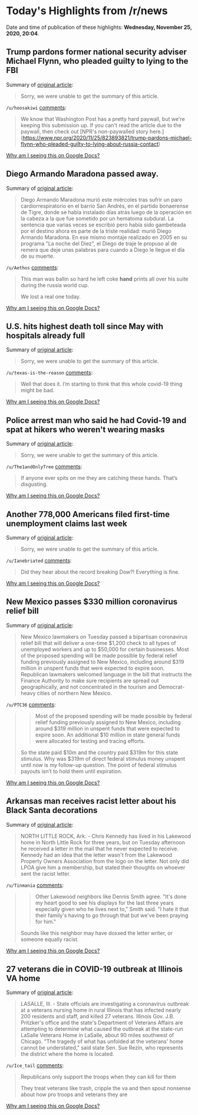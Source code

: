 # Today's Highlights from /r/news

Date and time of publication of these highlights: **Wednesday, November 25, 2020, 20:04**.

## Trump pardons former national security adviser Michael Flynn, who pleaded guilty to lying to the FBI

Summary of [original article](https://www.washingtonpost.com/politics/michael-flynn-trump-pardon/2020/11/25/3cd79198-2e65-11eb-bae0-50bb17126614_story.html?no_nav=true&tid=a_classic-iphone):

> Sorry, we were unable to get the summary of this article.

`/u/hoosakiwi` [comments](https://www.reddit.com/r/news/comments/k115l0/trump_pardons_former_national_security_adviser/):

> We know that Washington Post has a pretty hard paywall, but we're keeping this submission up. If you can't read the article due to the paywall, then check out [NPR's non-paywalled story here.] (https://www.npr.org/2020/11/25/823893821/trump-pardons-michael-flynn-who-pleaded-guilty-to-lying-about-russia-contact)

[Why am I seeing this on Google Docs?](https://docs.google.com/document/d/1Dc6We63vOXIZsc0op-Bt4abqkYjXzOigalQqFxmvvbM/edit?usp=sharing)

## Diego Armando Maradona passed away.

Summary of [original article](https://www.clarin.com/deportes/murio-diego-armando-maradona-sufrio-paro-respiratorio-grave_0_hCcpbyiC-.html):

> Diego Armando Maradona murió este miércoles tras sufrir un paro cardiorrespiratorio en el barrio San Andrés, en el partido bonaerense de Tigre, donde se había instalado días atrás luego de la operación en la cabeza a la que fue sometido por un hematoma subdural. La sentencia que varias veces se escribió pero había sido gambeteada por el destino ahora es parte de la triste realidad: murió Diego Armando Maradona. En ese mismo montaje realizado en 2005 en su programa "La noche del Diez", el Diego de traje le propuso al de remera que deje unas palabras para cuando a Diego le llegue el día de su muerte.

`/u/Aethos` [comments](https://www.reddit.com/r/news/comments/k0v575/diego_armando_maradona_passed_away/):

> This man was ballin so hard he left coke **hand** prints all over his suite during the russia world cup. 
> 
> We lost a real one today.

[Why am I seeing this on Google Docs?](https://docs.google.com/document/d/1Dc6We63vOXIZsc0op-Bt4abqkYjXzOigalQqFxmvvbM/edit?usp=sharing)

## U.S. hits highest death toll since May with hospitals already full

Summary of [original article](https://www.reuters.com/article/health-coronavirus-usa/u-s-hits-highest-death-toll-since-may-with-hospitals-already-full-idUSKBN2851R6):

> Sorry, we were unable to get the summary of this article.

`/u/texas-is-the-reason` [comments](https://www.reddit.com/r/news/comments/k0t7zi/us_hits_highest_death_toll_since_may_with/):

> Well that does it. I’m starting to think that this whole covid-19 thing might be bad.

[Why am I seeing this on Google Docs?](https://docs.google.com/document/d/1Dc6We63vOXIZsc0op-Bt4abqkYjXzOigalQqFxmvvbM/edit?usp=sharing)

## Police arrest man who said he had Covid-19 and spat at hikers who weren't wearing masks

Summary of [original article](https://www.cnn.com/2020/11/24/us/hale-powell-arrest-trnd/index.html):

> Sorry, we were unable to get the summary of this article.

`/u/The1andOnlyTree` [comments](https://www.reddit.com/r/news/comments/k0rcmi/police_arrest_man_who_said_he_had_covid19_and/):

> If anyone ever spits on me they are catching these hands. That’s disgusting.

[Why am I seeing this on Google Docs?](https://docs.google.com/document/d/1Dc6We63vOXIZsc0op-Bt4abqkYjXzOigalQqFxmvvbM/edit?usp=sharing)

## Another 778,000 Americans filed first-time unemployment claims last week

Summary of [original article](https://www.cnn.com/2020/11/25/economy/unemployment-benefits-coronavirus/index.html):

> Sorry, we were unable to get the summary of this article.

`/u/Ianebriated` [comments](https://www.reddit.com/r/news/comments/k150yg/another_778000_americans_filed_firsttime/):

> Did they hear about the record breaking Dow?!  Everything is fine.

[Why am I seeing this on Google Docs?](https://docs.google.com/document/d/1Dc6We63vOXIZsc0op-Bt4abqkYjXzOigalQqFxmvvbM/edit?usp=sharing)

## New Mexico passes $330 million coronavirus relief bill

Summary of [original article](https://www.cbsnews.com/news/new-mexico-passes-covid-relief-bill-330-million-dollars/):

> New Mexico lawmakers on Tuesday passed a bipartisan coronavirus relief bill that will deliver a one-time $1,200 check to all types of unemployed workers and up to $50,000 for certain businesses. Most of the proposed spending will be made possible by federal relief funding previously assigned to New Mexico, including around $319 million in unspent funds that were expected to expire soon. Republican lawmakers welcomed language in the bill that instructs the Finance Authority to make sure recipients are spread out geographically, and not concentrated in the tourism and Democrat-heavy cities of northern New Mexico.

`/u/PTC36` [comments](https://www.reddit.com/r/news/comments/k0rb3o/new_mexico_passes_330_million_coronavirus_relief/):

> >	Most of the proposed spending will be made possible by federal relief funding previously assigned to New Mexico, including around $319 million in unspent funds that were expected to expire soon. An additional $10 million in state general funds were allocated for testing and tracing efforts.
> 
> So the state paid $10m and the country paid $319m for this state stimulus.  Why was $319m of direct federal stimulus money unspent until now is my follow-up question.  The point of federal stimulus payouts isn’t to hold them until expiration.

[Why am I seeing this on Google Docs?](https://docs.google.com/document/d/1Dc6We63vOXIZsc0op-Bt4abqkYjXzOigalQqFxmvvbM/edit?usp=sharing)

## Arkansas man receives racist letter about his Black Santa decorations

Summary of [original article](https://www.thv11.com/amp/article/news/local/man-receives-racist-letter-black-santa-decorations/91-6fedbe23-1b89-400c-8b4d-c38b7121f8ac):

> NORTH LITTLE ROCK, Ark. - Chris Kennedy has lived in his Lakewood home in North Little Rock for three years, but on Tuesday afternoon he received a letter in the mail that he never expected to receive. Kennedy had an idea that the letter wasn't from the Lakewood Property Owners Association from the logo on the letter. Not only did LPOA give him a membership, but stated their thoughts on whoever sent the racist letter.

`/u/Tinmania` [comments](https://www.reddit.com/r/news/comments/k0rbv4/arkansas_man_receives_racist_letter_about_his/):

> > Other Lakewood neighbors like Dennis Smith agree.
> "It's done my heart good to see his displays for the last three years especially given who he lives next to," Smith said. "I hate it that their family's having to go through that but we've been praying for him." 
> 
> Sounds like this neighbor may have doxxed the letter writer, or someone equally racist.

[Why am I seeing this on Google Docs?](https://docs.google.com/document/d/1Dc6We63vOXIZsc0op-Bt4abqkYjXzOigalQqFxmvvbM/edit?usp=sharing)

## 27 veterans die in COVID-19 outbreak at Illinois VA home

Summary of [original article](https://apnews.com/article/27-veterans-die-illinois-va-nursing-home-a69895fece8c5adb5ef4327e04ee0220):

> LASALLE, Ill. - State officials are investigating a coronavirus outbreak at a veterans nursing home in rural Illinois that has infected nearly 200 residents and staff, and killed 27 veterans. Illinois Gov. J.B. Pritzker's office and the state's Department of Veterans Affairs are attempting to determine what caused the outbreak at the state-run LaSalle Veterans Home in LaSalle, about 90 miles southwest of Chicago. "The tragedy of what has unfolded at the veterans' home cannot be understated," said state Sen. Sue Rezin, who represents the district where the home is located.

`/u/Ice_tail` [comments](https://www.reddit.com/r/news/comments/k0vavu/27_veterans_die_in_covid19_outbreak_at_illinois/):

> Republicans only support the troops when they can kill for them
> 
> They treat veterans like trash, cripple the va and then spout nonsense about how pro troops and veterans they are

[Why am I seeing this on Google Docs?](https://docs.google.com/document/d/1Dc6We63vOXIZsc0op-Bt4abqkYjXzOigalQqFxmvvbM/edit?usp=sharing)

